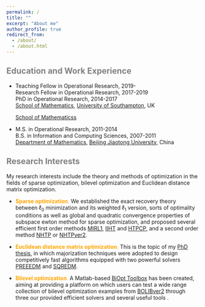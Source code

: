 ```yaml
---
permalink: /
title: ""
excerpt: "About me"
author_profile: true
redirect_from: 
  - /about/
  - /about.html
---
```


<span style="color:grey">Education and Work Experience</span>
---

* Teaching Fellow in Operational Research, 2019- <br>
  Research Fellow in Operational Research, 2017-2019 <br>
  PhD in  Operational Research, 2014-2017 <br>
  [School of Mathematics](https://www.southampton.ac.uk/maths), [University of Southampton](https://www.southampton.ac.uk/), UK  
  
  <a class="muted-link" href="https://www.southampton.ac.uk/maths">School of Mathematicss</a>
  
* M.S. in Operational Research, 2011-2014 <br>
B.S. in Information and Computing Sciences, 2007-2011 <br>
[Department of Mathematics](http://en.sci.njtu.edu.cn/Department/DepartmentofMathematics/index.htm), [Beijing Jiaotong University](http://en.njtu.edu.cn/), China 

<span style="color:grey">Research Interests</span>
---
My research interests include the theory and methods of optimization in the fields of sparse optimization, bilevel
optimization and Euclidean distance matrix optimization. 

* <span style="color:orange">**Sparse  optimization**.</span> We established the exact recovery theory between $\ell_0$ minimization and its weighted $\ell_1$ version, sorts of optimality conditions as well as global and quadratic convergence properties of subspace ewton method for sparse optimization, and proposed several efficient first order methods [MIRL1](https://github.com/ShenglongZhou/MIRL1), [IIHT](https://github.com/ShenglongZhou/IIHT) and [HTPCP](https://github.com/ShenglongZhou/HTPCP), and a second order method [NHTP](https://github.com/ShenglongZhou/NHTP) or [NHTPver2](https://github.com/ShenglongZhou/NHTPver2). 

* <span style="color:orange">**Euclidean distance matrix optimization**.</span> This is the topic of my [PhD thesis](https://eprints.soton.ac.uk/429739/), in which majorization techniques were adopted to design competitively fast algorithms equipped with two powerful solvers [PREEEDM](https://github.com/ShenglongZhou/PREEEDM) and [SQREDM](https://github.com/ShenglongZhou/SQREDM).

* <span style="color:orange">**Bilevel optimization**.</span> A Matlab-based [BiOpt Toolbox](https://biopt.github.io/) has been created, aiming at providing a platform on which users can test a wide range collection of  bilevel optimization examples from [BOLIBver2](https://biopt.github.io/bolib/) through three our provided efficient solvers and several useful tools . 



